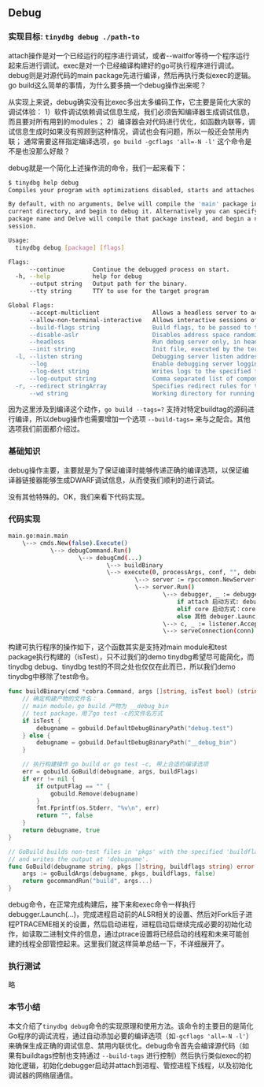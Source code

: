 ## Debug

### 实现目标: `tinydbg debug ./path-to`

attach操作是对一个已经运行的程序进行调试，或者--waitfor等待一个程序运行起来后进行调试。exec是对一个已经编译构建好的go可执行程序进行调试。debug则是对源代码的main package先进行编译，然后再执行类似exec的逻辑。go build这么简单的事情，为什么要多搞一个debug操作出来呢？

从实现上来说，debug确实没有比exec多出太多编码工作，它主要是简化大家的调试体验：
1）软件调试依赖调试信息生成，我们必须告知编译器生成调试信息，而且要对所有用到的modules；
2）编译器会对代码进行优化，如函数内联等，调试信息生成时如果没有照顾到这种情况，调试也会有问题，所以一般还会禁用内联；
通常需要这样指定编译选项，`go build -gcflags 'all=-N -l'` 这个命令是不是也没那么好敲？

debug就是一个简化上述操作流的命令，我们一起来看下：

```bash
$ tinydbg help debug
Compiles your program with optimizations disabled, starts and attaches to it.

By default, with no arguments, Delve will compile the 'main' package in the
current directory, and begin to debug it. Alternatively you can specify a
package name and Delve will compile that package instead, and begin a new debug
session.

Usage:
  tinydbg debug [package] [flags]

Flags:
      --continue        Continue the debugged process on start.
  -h, --help            help for debug
      --output string   Output path for the binary.
      --tty string      TTY to use for the target program

Global Flags:
      --accept-multiclient               Allows a headless server to accept multiple client connections via JSON-RPC.
      --allow-non-terminal-interactive   Allows interactive sessions of Delve that don't have a terminal as stdin, stdout and stderr
      --build-flags string               Build flags, to be passed to the compiler. For example: --build-flags="-tags=integration -mod=vendor -cover -v"
      --disable-aslr                     Disables address space randomization
      --headless                         Run debug server only, in headless mode. Server will accept JSON-RPC client connections.
      --init string                      Init file, executed by the terminal client.
  -l, --listen string                    Debugging server listen address. Prefix with 'unix:' to use a unix domain socket. (default "127.0.0.1:0")
      --log                              Enable debugging server logging.
      --log-dest string                  Writes logs to the specified file or file descriptor (see 'dlv help log').
      --log-output string                Comma separated list of components that should produce debug output (see 'dlv help log')
  -r, --redirect stringArray             Specifies redirect rules for target process (see 'dlv help redirect')
      --wd string                        Working directory for running the program.
```

因为这里涉及到编译这个动作，`go build --tags=?` 支持对特定buildtag的源码进行编译，所以debug操作也需要增加一个选项 `--build-tags=` 来与之配合。其他选项我们前面都介绍过。

### 基础知识

debug操作主要，主要就是为了保证编译时能够传递正确的编译选项，以保证编译器链接器能够生成DWARF调试信息，从而使我们顺利的进行调试。

没有其他特殊的。OK，我们来看下代码实现。

### 代码实现

```bash
main.go:main.main
    \--> cmds.New(false).Execute()
            \--> debugCommand.Run()
                    \--> debugCmd(...)
                            \--> buildBinary
                            \--> execute(0, processArgs, conf, "", debugger.ExecutingGeneratedFile, dlvArgs, buildFlags)
                                    \--> server := rpccommon.NewServer(...)
                                    \--> server.Run()
                                            \--> debugger, _ := debugger.New(...)
                                                if attach 启动方式: debugger.Attach(...)
                                                elif core 启动方式：core.OpenCore(...)
                                                else 其他 debuger.Launch(...)
                                            \--> c, _ := listener.Accept() 
                                            \--> serveConnection(conn)
```

构建可执行程序的操作如下，这个函数其实是支持对main module和test package执行构建的（isTest），只不过我们的demo tinydbg希望尽可能简化，而tinydbg debug、tinydbg test的不同之处也仅仅在此而已，所以我们demo tinydbg中移除了test命令。

```go
func buildBinary(cmd *cobra.Command, args []string, isTest bool) (string, bool) {
    // 确定构建产物的文件名：
    // main module，go build 产物为 __debug_bin
    // test package，用了go test -c的文件名方式
	if isTest {
		debugname = gobuild.DefaultDebugBinaryPath("debug.test")
	} else {
		debugname = gobuild.DefaultDebugBinaryPath("__debug_bin")	
    }

    // 执行构建操作 go build or go test -c, 带上合适的编译选项
	err = gobuild.GoBuild(debugname, args, buildFlags)
	if err != nil {
		if outputFlag == "" {
			gobuild.Remove(debugname)
		}
		fmt.Fprintf(os.Stderr, "%v\n", err)
		return "", false
	}
	return debugname, true
}

// GoBuild builds non-test files in 'pkgs' with the specified 'buildflags'
// and writes the output at 'debugname'.
func GoBuild(debugname string, pkgs []string, buildflags string) error {
	args := goBuildArgs(debugname, pkgs, buildflags, false)
	return gocommandRun("build", args...)
}
```

debug命令，在正常完成构建后，接下来和exec命令一样执行debugger.Launch(...)，完成进程启动前的ALSR相关的设置、然后对Fork后子进程PTRACEME相关的设置，然后启动进程，进程启动后继续完成必要的初始化动作，如读取二进制文件的信息，通过ptrace设置将已经启动的线程和未来可能创建的线程全部管控起来。这里我们就这样简单总结一下，不详细展开了。

### 执行测试

略

### 本节小结

本文介绍了`tinydbg debug`命令的实现原理和使用方法。该命令的主要目的是简化Go程序的调试流程，通过自动添加必要的编译选项（如`-gcflags 'all=-N -l'`）来确保生成正确的调试信息、禁用内联优化。debug命令首先会编译源代码（如果有buildtags控制也支持通过 `--build-tags` 进行控制）然后执行类似exec的初始化逻辑，初始化debugger启动并attach到进程、管控进程下线程，以及初始化调试器的网络层通信。
